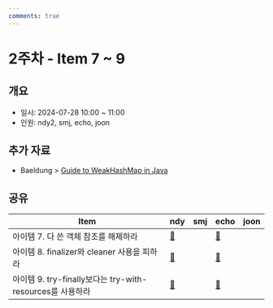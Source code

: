 ```yaml
---
comments: true
---
```

# 2주차 - Item 7 ~ 9

## 개요

- 일시: 2024-07-28 10:00 ~ 11:00
- 인원: ndy2, smj, echo, joon

## 추가 자료

-  Baeldung > [Guide to WeakHashMap in Java](https://www.baeldung.com/java-weakhashmap)
## 공유

| Item                                           | ndy                                    | smj | echo                              | joon |
| ---------------------------------------------- | -------------------------------------- | --- |-----------------------------------| ---- |
| 아이템 7. 다 쓴 객체 참조를 해제하라                         | [📄](../chapter02/item05/ndy.md)       |     | [📄](../chapter02/item07/echo.md) |      |
| 아이템 8. finalizer와 cleaner 사용을 피하라              | [📄](../chapter02/item06/ndy.md)  |     | [📄](../chapter02/item08/echo.md) |      |
| 아이템 9. try-finally보다는 try-with-resources를 사용하라 | [📄](../chapter02/item07/ndy.md)  |     | [📄](../chapter02/item09/echo.md) |      |

